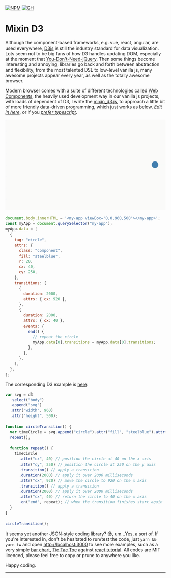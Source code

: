 [![NPM](https://img.shields.io/badge/npm-CB3837?style=for-the-badge&logo=npm&logoColor=white)](https://www.npmjs.com/package/mixin_d3)
[![GH](https://img.shields.io/badge/GitHub%20Pages-222222?style=for-the-badge&logo=GitHub%20Pages&logoColor=white)](https://vegertar.github.io/mixin_d3/)


# Mixin D3

Although the component-based frameworks, e.g. vue, react, angular, are used everywhere, [D3js](https://d3js.org/) is still the industry standard for data visualization. Lots seem not to be big fans of how D3 handles updating DOM, especially at the moment that [You-Don't-Need-jQuery](https://github.com/nefe/You-Dont-Need-jQuery). Then some things become interesting and annoying, libraries go back and forth between abstraction and flexibility, from the most talented DSL to low-level vanilla js, many awesome projects appear every year, as well as the totally awesome browser.

Modern browser comes with a suite of different technologies called [Web Components](https://developer.mozilla.org/en-US/docs/Web/Web_Components), the heavily used development way in our vanilla js projects, with loads of dependent of D3, I write the [mixin_d3.js](/lib/mixin_d3.js), to approach a little bit of more friendly data-driven programming, which just works as below. [_Edit in here_](https://stackblitz.com/edit/js-c6aqfb?file=index.js), or if you [_prefer typescript_](https://codesandbox.io/s/long-violet-7d9ehm?file=/src/index.ts).

![repeat circle](media/repeat-circle.gif "repeat circle")

```js
document.body.innerHTML = '<my-app viewBox="0,0,960,500"></my-app>';
const myApp = document.querySelector("my-app");
myApp.data = [
  {
    tag: "circle",
    attrs: {
      class: "component",
      fill: "steelblue",
      r: 20,
      cx: 40,
      cy: 250,
    },
    transitions: [
      {
        duration: 2000,
        attrs: { cx: 920 },
      },
      {
        duration: 2000,
        attrs: { cx: 40 },
        events: {
          end() {
            // repeat the circle
            myApp.data[0].transitions = myApp.data[0].transitions;
          },
        },
      },
    ],
  },
];
```

The corresponding D3 example is [here](https://bl.ocks.org/d3noob/bf44061b1d443f455b3f857f82721372):

```js
var svg = d3
  .select("body")
  .append("svg")
  .attr("width", 960)
  .attr("height", 500);

function circleTransition() {
  var timeCircle = svg.append("circle").attr("fill", "steelblue").attr("r", 20);
  repeat();

  function repeat() {
    timeCircle
      .attr("cx", 40) // position the circle at 40 on the x axis
      .attr("cy", 250) // position the circle at 250 on the y axis
      .transition() // apply a transition
      .duration(2000) // apply it over 2000 milliseconds
      .attr("cx", 920) // move the circle to 920 on the x axis
      .transition() // apply a transition
      .duration(2000) // apply it over 2000 milliseconds
      .attr("cx", 40) // return the circle to 40 on the x axis
      .on("end", repeat); // when the transition finishes start again
  }
}

circleTransition();
```

It seems yet another JSON-style coding library? 😒, um...Yes, a sort of. If you're interested in, don't be hesitated to run/test the code, just `yarn && yarn tw` and open [http://localhost:3000](http://localhost:3000) to see more examples, such as a very simple [bar chart](/__tests__/lib/bar_chart.js), [Tic Tac Toe](/__tests__/lib/tic_tac_toe.js) against [react tutorial](https://reactjs.org/tutorial/tutorial.html#completing-the-game). All codes are MIT licenced, please feel free to copy or prune to anywhere you like.

Happy coding.

---

